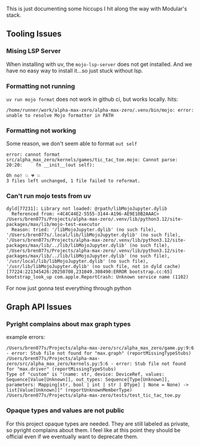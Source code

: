 This is just documenting some hiccups I hit along the way with Modular's stack.

## Tooling Issues

### Mising LSP Server
When installing with uv, the `mojo-lsp-server` does not get installed.
And we have no easy way to install it...so just stuck without lsp.

### Formatting not running
`uv run mojo format` does not work in github ci, but works locally.
hits:
```
/home/runner/work/alpha-max-zero/alpha-max-zero/.venv/bin/mojo: error: unable to resolve Mojo formatter in PATH
```

### Formatting not working
Some reason, we don't seem able to format `out self`
```
error: cannot format src/alpha_max_zero/kernels/games/tic_tac_toe.mojo: Cannot parse: 20:20:     fn __init__(out self):

Oh no! 💥 💔 💥
3 files left unchanged, 1 file failed to reformat.
```

### Can't run mojo tests from uv
```
dyld[77231]: Library not loaded: @rpath/libMojoJupyter.dylib
  Referenced from: <4C4C44E2-5555-3144-A196-AE9E10B2AAAC> /Users/bren077s/Projects/alpha-max-zero/.venv/lib/python3.12/site-packages/max/lib/mojo-test-executor
  Reason: tried: '/libMojoJupyter.dylib' (no such file), '/Users/bren077s/.local/lib/libMojoJupyter.dylib' (no such file), '/Users/bren077s/Projects/alpha-max-zero/.venv/lib/python3.12/site-packages/max/lib/../lib/libMojoJupyter.dylib' (no such file), '/Users/bren077s/Projects/alpha-max-zero/.venv/lib/python3.12/site-packages/max/lib/../lib/libMojoJupyter.dylib' (no such file), '/usr/local/lib/libMojoJupyter.dylib' (no such file), '/usr/lib/libMojoJupyter.dylib' (no such file, not in dyld cache)
[77224:221345426:20250708,231049.308490:ERROR bootstrap.cc:65] bootstrap_look_up com.apple.ReportCrash: Unknown service name (1102)	
```

For now just gonna test everything through python

## Graph API Issues

### Pyright complains about max graph types
example errors:
```
/Users/bren077s/Projects/alpha-max-zero/src/alpha_max_zero/game.py:9:6 - error: Stub file not found for "max.graph" (reportMissingTypeStubs)
/Users/bren077s/Projects/alpha-max-zero/src/alpha_max_zero/kernels.py:5:6 - error: Stub file not found for "max.driver" (reportMissingTypeStubs)
Type of "custom" is "(name: str, device: DeviceRef, values: Sequence[Value[Unknown]], out_types: Sequence[Type[Unknown]], parameters: Mapping[str, bool | int | str | DType] | None = None) -> list[Value[Unknown]]" (reportUnknownMemberType)
/Users/bren077s/Projects/alpha-max-zero/tests/test_tic_tac_toe.py
```

### Opaque types and values are not public

For this project opaque types are needed.
They are still labeled as private, so pyright complains about them.
I feel like at this point they should be official even if we eventually want to deprecate them.
